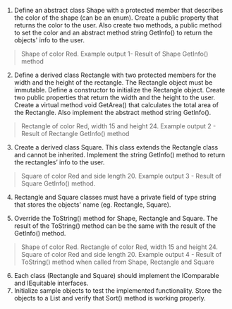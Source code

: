 1.	Define an abstract class Shape with a protected member that describes the color of the shape (can be an enum). Create a public property that returns the color to the user. Also create two methods, a public method to set the color and an abstract method string GetInfo() to return the objects' info to the user.

> Shape of color Red.
Example output 1- Result of Shape GetInfo() method
2.	Define a derived class Rectangle with two protected members for the width and the height of the rectangle. The Rectangle object must be immutable. Define a constructor to initialize the Rectangle object. Create two public properties that return the width and the height to the user. Create a virtual method void GetArea() that calculates the total area of the Rectangle. Also implement the abstract method string GetInfo().

> Rectangle of color Red, width 15 and height 24.
Example output 2 - Result of Rectangle GetInfo() method
3.	Create a derived class Square. This class extends the Rectangle class and cannot be inherited. Implement the string GetInfo() method to return the rectangles’ info to the user.

> Square of color Red and side length 20.
Example output 3 - Result of Square GetInfo() method.
4.	Rectangle and Square classes must have a private field of type string that stores the objects' name (eg. Rectangle, Square).

5.	Override the ToString() method for Shape, Rectangle and Square. The result of the ToString() method can be the same with the result of the GetInfo() method.

> Shape of color Red.
> Rectangle of color Red, width 15 and height 24.
> Square of color Red and side length 20.
Example output 4 - Result of ToString() method when called from Shape, Rectangle and Square
6.	Each class (Rectangle and Square) should implement the IComparable and IEquitable<T> interfaces.
7.	Initialize sample objects to test the implemented functionality.  Store the objects to a List<T> and verify that Sort() method is working properly.
